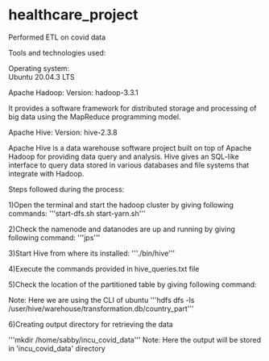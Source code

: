 # healthcare_project
Performed ETL on covid data


Tools and technologies used:

Operating system:  
Ubuntu 20.04.3 LTS


Apache Hadoop:
Version: 
hadoop-3.3.1

It provides a software framework for distributed storage and processing of big data using the MapReduce programming model.

Apache Hive:
Version: 
hive-2.3.8

Apache Hive is a data warehouse software project built on top of Apache Hadoop for providing data query and analysis. Hive gives an SQL-like interface to query data stored in various databases and file systems that integrate with Hadoop.

Steps followed during the process:

1)Open the terminal and start the hadoop cluster by giving following commands:
'''start-dfs.sh
start-yarn.sh'''

2)Check the namenode and datanodes are up and running by giving following command:
'''jps'''

3)Start Hive from where its installed:
'''./bin/hive'''

4)Execute the commands provided in hive_queries.txt file

5)Check the location of the partitioned table by giving following command:

Note: Here we are using the CLI of ubuntu
'''hdfs dfs -ls /user/hive/warehouse/transformation.db/country_part'''

6)Creating output directory for retrieving the data

'''mkdir /home/sabby/incu_covid_data'''
Note: Here the output will be stored in 'incu_covid_data' directory

